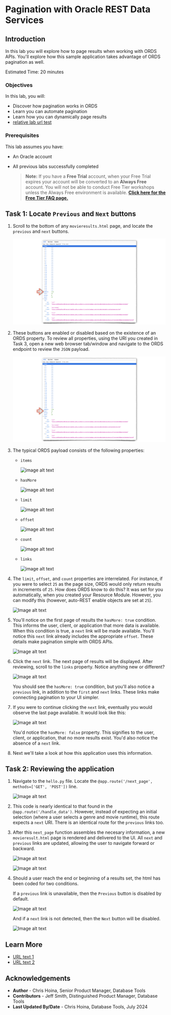 # Pagination with Oracle REST Data Services

## Introduction

In this lab you will explore how to page results when working with ORDS APIs. You'll explore how this sample application takes advantage of ORDS pagination as well.

Estimated Time: 20 minutes

### Objectives

In this lab, you will:

* Discover how pagination works in ORDS
* Learn you can automate pagination
* Learn how you can dynamically page results
* [relative lab url test](?lab=need-help)

### Prerequisites

This lab assumes you have:

* An Oracle account
* All previous labs successfully completed

  > **Note:** If you have a **Free Trial** account, when your Free Trial expires your account will be converted to an **Always Free** account. You will not be able to conduct Free Tier workshops unless the Always Free environment is available. **[Click here for the Free Tier FAQ page.](https://www.oracle.com/cloud/free/faq.html)**

## Task 1: Locate `Previous` and `Next` buttons

<!-- Images -->

1. Scroll to the bottom of any `movieresults.html` page, and locate the `previous` and `next` buttons.

    ![image alt text](images/workshop-presentation-four.png " ")

2. These buttons are enabled or disabled based on the existence of an ORDS property. To review all properties, using the URI you created in Task 3, open a new web browser tab/window and navigate to the ORDS endpoint to review the `JSON` payload.

    ![image alt text](images/workshop-presentation-five.png " ")

3. The typical ORDS payload consists of the following properties:

   * `items`

     ![image alt text](images/workshop-presentation-items-property.png " ")

   * `hasMore`

     ![image alt text](images/workshop-presentation-hasmore.png " ")
  
   * `limit`

     ![image alt text](images/workshop-presentation-limit.png " ")

   * `offset`

     ![image alt text](images/workshop-presentation-offset.png " ")

   * `count`

     ![image alt text](images/workshop-presentation-count.png " ")

   * `links`

     ![image alt text](images/workshop-presentation-links.png " ")

4. The `limit`, `offset`, and `count` properties are interrelated. For instance, if you were to select `25` as the page size, ORDS would only return results in increments of `25`. How does ORDS know to do this? It was set for you automatically, when you created your Resource Module. However, you can modify this (however, auto-REST enable objects are set at `25`).

    ![Image alt text](images/workshop-presentation-pagination-size.png " ")

5. You'll notice on the first page of results the `hasMore: true` condition. This informs the user, client, or application that more data is available. When this condition is true, a `next` link will be made available. You'll notice this `next` link already includes the appropriate `offset`. These details make pagination simple with ORDS APIs.

    ![Image alt text](images/workshop-presentation-first-page-no-previous.png " ")

6. Click the `next` link. The next page of results will be displayed. After reviewing, scroll to the `links` property. Notice anything new or different?

    ![Image alt text](images/workshop-presentation-second-page.png " ")

   You should see the `hasMore: true` condition, but you'll also notice a `previous` link, in addition to the `first` and `next` links. These links make connecting pagination to your UI simpler.

7. If you were to continue clicking the `next` link, eventually you would observe the last page available. It would look like this:

    ![Image alt text](images/workshop-presentation-last-page-no-next.png " ")

   You'd notice the `hasMore: false` property. This signifies to the user, client, or application, that no more results exist. You'd also notice the absence of a `next` link.

8. Next we'll take a look at how this application uses this information.

## Task 2: Reviewing the application

1. Navigate to the `hello.py` file. Locate the `@app.route('/next_page', methods=['GET', 'POST'])` line.

    ![Image alt text](images/workshop-presentation-python-pagination-code.png " ")

2. This code is nearly identical to that found in the `@app.route('/handle_data')`. However, instead of expecting an initial selection (where a user selects a genre and movie runtime), this route expects a `next` URI. There is an identical route for the `previous` links too.

3. After this `next_page` function assembles the necesary information, a new  `movieresult.html` page is rendered and delivered to the UI. All `next` and `previous` links are updated, allowing the user to navigate forward or backward.

    ![Image alt text](images/workshop-presentation-html-next-jinja.png " ")

    ![Image alt text](images/workshop-presentation-previous-jinja.png " ")

4. Should a user reach the end or beginning of a results set, the html has been coded for two conditions.

   If a `previous` link is unavailable, then the `Previous` button is disabled by default.

      ![Image alt text](images/workshop-presentation-previous-button-disabled.png " ")

   And if a `next` link is not detected, then the `Next` button will be disabled.

      ![Image alt text](images/workshop-presentation-next-button-disabled.png " ")

## Learn More

* [URL text 1](http://docs.oracle.com)
* [URL text 2](http://docs.oracle.com)

## Acknowledgements

* **Author** - Chris Hoina, Senior Product Manager, Database Tools
* **Contributors** - Jeff Smith, Distinguished Product Manager, Database Tools
* **Last Updated By/Date** - Chris Hoina, Database Tools, July 2024
